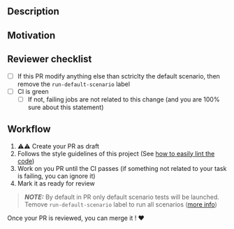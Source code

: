 ## Description

<!-- A brief description of the change being made with this pull request. -->

## Motivation

<!-- What inspired you to submit this pull request? -->

## Reviewer checklist

* [ ] If this PR modify anything else than sctriclty the default scenario, then remove the `run-default-scenario` label
* [ ] CI is green
   * [ ] If not, failing jobs are not related to this change (and you are 100% sure about this statement)

## Workflow

1. ⚠️⚠️ Create your PR as draft
2. Follows the style guidelines of this project (See [how to easily lint the code](https://github.com/DataDog/system-tests/blob/main/docs/edit/lint.md))
3. Work on you PR until the CI passes (if something not related to your task is failing, you can ignore it)
4. Mark it as ready for review

> **_NOTE:_**  By default in PR only default scenario tests will be launched. Temove `run-default-scenario` label to run all scenarios ([more info](https://datadoghq.atlassian.net/wiki/spaces/APMINT/pages/2866381467/CI+Workflow+Github+Actions))

Once your PR is reviewed, you can merge it ! :heart:
